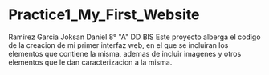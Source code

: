 # Practice1_My_First_Website
Ramirez Garcia Joksan Daniel
8° "A" DD BIS
Este proyecto alberga el codigo de la creacion de mi primer interfaz web, en el que se incluiran los elementos que contiene la misma, ademas de incluir imagenes y otros elementos que le dan caracterizacion a la misma. 
